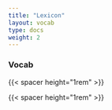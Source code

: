 ```yaml
---
title: "Lexicon"
layout: vocab
type: docs
weight: 2
---
```

### Vocab

{{< spacer height="1rem" >}}

{{< spacer height="1rem" >}}

